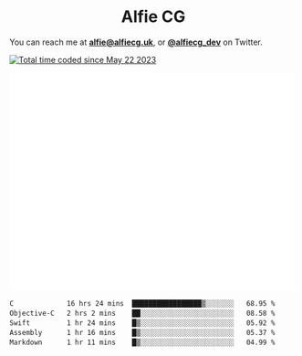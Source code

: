 <h1 align="center">Alfie CG</h1>

You can reach me at **alfie@alfiecg.uk**, or **[@alfiecg_dev](https://twitter.com/alfiecg_dev)** on Twitter.

<a href="https://wakatime.com/@61592169-b9cf-4af8-b6fa-8ac7d4369b01"><img src="https://wakatime.com/badge/user/61592169-b9cf-4af8-b6fa-8ac7d4369b01.svg" alt="Total time coded since May 22 2023" /></a>


<img align="center" src="/github-metrics.svg" alt="Metrics" width="500">

 <!--[![GitHub Streak](https://streak-stats.demolab.com/?user=alfiecg24)](https://git.io/streak-stats)-->

<!--START_SECTION:waka-->

```txt
C             16 hrs 24 mins  █████████████████▒░░░░░░░   68.95 %
Objective-C   2 hrs 2 mins    ██░░░░░░░░░░░░░░░░░░░░░░░   08.58 %
Swift         1 hr 24 mins    █▒░░░░░░░░░░░░░░░░░░░░░░░   05.92 %
Assembly      1 hr 16 mins    █▒░░░░░░░░░░░░░░░░░░░░░░░   05.37 %
Markdown      1 hr 11 mins    █▒░░░░░░░░░░░░░░░░░░░░░░░   04.99 %
```

<!--END_SECTION:waka-->
